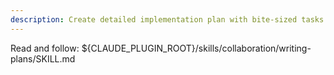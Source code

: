 ```yaml
---
description: Create detailed implementation plan with bite-sized tasks
---
```


Read and follow: ${CLAUDE_PLUGIN_ROOT}/skills/collaboration/writing-plans/SKILL.md
